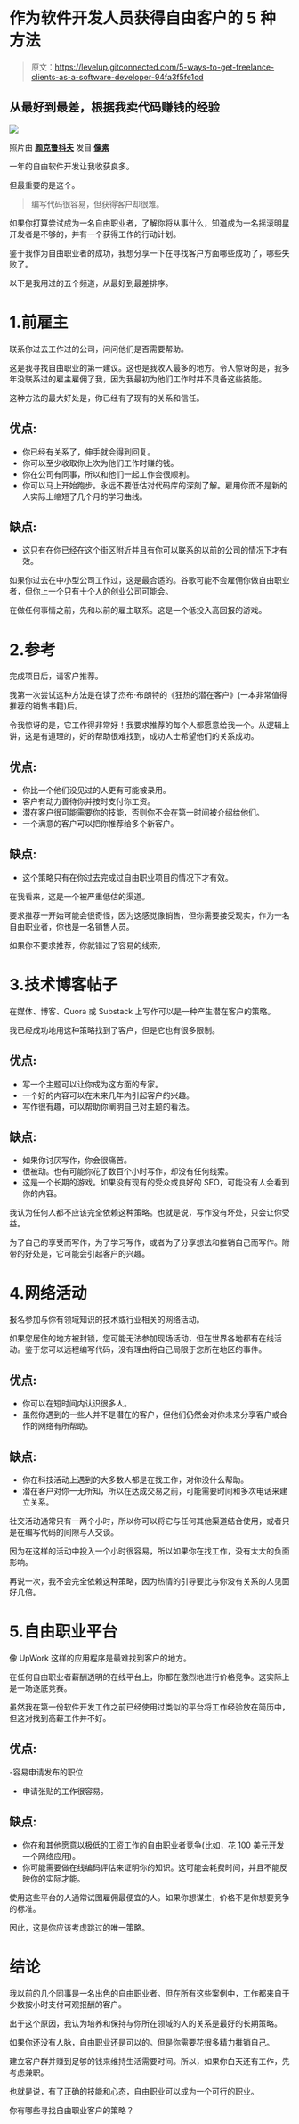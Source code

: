 # 作为软件开发人员获得自由客户的 5 种方法

> 原文：<https://levelup.gitconnected.com/5-ways-to-get-freelance-clients-as-a-software-developer-94fa3f5fe1cd>

## 从最好到最差，根据我卖代码赚钱的经验

![](img/99695daff2ce07030cefb1c8b7b4ab96.png)

照片由 [**颜克鲁科夫**](https://www.pexels.com/@yankrukov?utm_content=attributionCopyText&utm_medium=referral&utm_source=pexels) 发自 [**像素**](https://www.pexels.com/photo/photo-of-woman-saying-hi-through-laptop-4458423/?utm_content=attributionCopyText&utm_medium=referral&utm_source=pexels)

一年的自由软件开发让我收获良多。

但最重要的是这个。

> 编写代码很容易，但获得客户却很难。

如果你打算尝试成为一名自由职业者，了解你将从事什么，知道成为一名摇滚明星开发者是不够的，并有一个获得工作的行动计划。

鉴于我作为自由职业者的成功，我想分享一下在寻找客户方面哪些成功了，哪些失败了。

以下是我用过的五个频道，从最好到最差排序。

# 1.前雇主

联系你过去工作过的公司，问问他们是否需要帮助。

这是我寻找自由职业的第一建议。这也是我收入最多的地方。令人惊讶的是，我多年没联系过的雇主雇佣了我，因为我最初为他们工作时并不具备这些技能。

这种方法的最大好处是，你已经有了现有的关系和信任。

## 优点:

*   你已经有关系了，伸手就会得到回复。
*   你可以至少收取你上次为他们工作时赚的钱。
*   你在公司有同事，所以和他们一起工作会很顺利。
*   你可以马上开始跑步。永远不要低估对代码库的深刻了解。雇用你而不是新的人实际上缩短了几个月的学习曲线。

## 缺点:

*   这只有在你已经在这个街区附近并且有你可以联系的以前的公司的情况下才有效。

如果你过去在中小型公司工作过，这是最合适的。谷歌可能不会雇佣你做自由职业者，但你上一个只有十个人的创业公司可能会。

在做任何事情之前，先和以前的雇主联系。这是一个低投入高回报的游戏。

# 2.参考

完成项目后，请客户推荐。

我第一次尝试这种方法是在读了杰布·布朗特的《狂热的潜在客户》(一本非常值得推荐的销售书籍)后。

令我惊讶的是，它工作得非常好！我要求推荐的每个人都愿意给我一个。从逻辑上讲，这是有道理的，好的帮助很难找到，成功人士希望他们的关系成功。

## 优点:

*   你比一个他们没见过的人更有可能被录用。
*   客户有动力善待你并按时支付你工资。
*   潜在客户很可能需要你的技能，否则你不会在第一时间被介绍给他们。
*   一个满意的客户可以把你推荐给多个新客户。

## 缺点:

*   这个策略只有在你过去完成过自由职业项目的情况下才有效。

在我看来，这是一个被严重低估的渠道。

要求推荐一开始可能会很奇怪，因为这感觉像销售，但你需要接受现实，作为一名自由职业者，你也是一名销售人员。

如果你不要求推荐，你就错过了容易的线索。

# 3.技术博客帖子

在媒体、博客、Quora 或 Substack 上写作可以是一种产生潜在客户的策略。

我已经成功地用这种策略找到了客户，但是它也有很多限制。

## 优点:

*   写一个主题可以让你成为这方面的专家。
*   一个好的内容可以在未来几年内引起客户的兴趣。
*   写作很有趣，可以帮助你阐明自己对主题的看法。

## 缺点:

*   如果你讨厌写作，你会很痛苦。
*   很被动。也有可能你花了数百个小时写作，却没有任何线索。
*   这是一个长期的游戏。如果没有现有的受众或良好的 SEO，可能没有人会看到你的内容。

我认为任何人都不应该完全依赖这种策略。也就是说，写作没有坏处，只会让你受益。

为了自己的享受而写作，为了学习写作，或者为了分享想法和推销自己而写作。附带的好处是，它可能会引起客户的兴趣。

# 4.网络活动

报名参加与你有领域知识的技术或行业相关的网络活动。

如果您居住的地方被封锁，您可能无法参加现场活动，但在世界各地都有在线活动。鉴于您可以远程编写代码，没有理由将自己局限于您所在地区的事件。

## 优点:

*   你可以在短时间内认识很多人。
*   虽然你遇到的一些人并不是潜在的客户，但他们仍然会对你未来分享客户或合作的网络有所帮助。

## 缺点:

*   你在科技活动上遇到的大多数人都是在找工作，对你没什么帮助。
*   潜在客户对你一无所知，所以在达成交易之前，可能需要时间和多次电话来建立关系。

社交活动通常只有一两个小时，所以你可以将它与任何其他渠道结合使用，或者只是在编写代码的间隙与人交谈。

因为在这样的活动中投入一个小时很容易，所以如果你在找工作，没有太大的负面影响。

再说一次，我不会完全依赖这种策略，因为热情的引导要比与你没有关系的人见面好几倍。

# 5.自由职业平台

像 UpWork 这样的应用程序是最难找到客户的地方。

在任何自由职业者薪酬透明的在线平台上，你都在激烈地进行价格竞争。这实际上是一场逐底竞赛。

虽然我在第一份软件开发工作之前已经使用过类似的平台将工作经验放在简历中，但这对找到高薪工作并不好。

## 优点:
-容易申请发布的职位

*   申请张贴的工作很容易。

## 缺点:

*   你在和其他愿意以极低的工资工作的自由职业者竞争(比如，花 100 美元开发一个网络应用)。
*   你可能需要做在线编码评估来证明你的知识。这可能会耗费时间，并且不能反映你的实际才能。

使用这些平台的人通常试图雇佣最便宜的人。如果你想谋生，价格不是你想要竞争的标准。

因此，这是你应该考虑跳过的唯一策略。

# 结论

我以前的几个同事是一名出色的自由职业者。但在所有这些案例中，工作都来自于少数按小时支付可观报酬的客户。

出于这个原因，我认为培养和保持与你所在领域的人的关系是最好的长期策略。

如果你还没有人脉，自由职业还是可以的。但是你需要花很多精力推销自己。

建立客户群并赚到足够的钱来维持生活需要时间。所以，如果你白天还有工作，先考虑兼职。

也就是说，有了正确的技能和心态，自由职业可以成为一个可行的职业。

你有哪些寻找自由职业客户的策略？